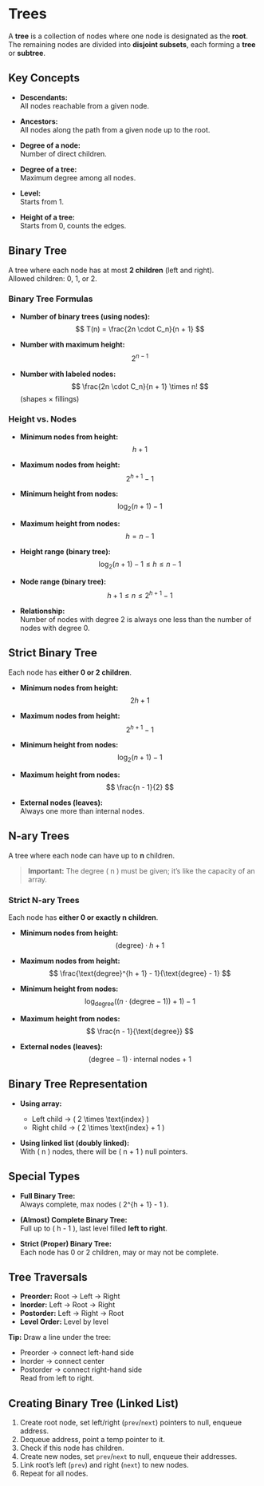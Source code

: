 # Trees

A **tree** is a collection of nodes where one node is designated as the **root**.  
The remaining nodes are divided into **disjoint subsets**, each forming a **tree** or **subtree**.


## Key Concepts

- **Descendants:**  
  All nodes reachable from a given node.

- **Ancestors:**  
  All nodes along the path from a given node up to the root.

- **Degree of a node:**  
  Number of direct children.

- **Degree of a tree:**  
  Maximum degree among all nodes.

- **Level:**  
  Starts from 1.

- **Height of a tree:**  
  Starts from 0, counts the edges.


## Binary Tree

A tree where each node has at most **2 children** (left and right).  
Allowed children: 0, 1, or 2.  


### Binary Tree Formulas

- **Number of binary trees (using nodes):**  
  $$
  T(n) = \frac{2n \cdot C_n}{n + 1}
  $$

- **Number with maximum height:**  
  $$
  2^{n - 1}
  $$

- **Number with labeled nodes:**  
  $$
  \frac{2n \cdot C_n}{n + 1} \times n! 
  $$
  (shapes × fillings)


### Height vs. Nodes

- **Minimum nodes from height:**  
  $$
  h + 1
  $$

- **Maximum nodes from height:**  
  $$
  2^{h + 1} - 1
  $$

- **Minimum height from nodes:**  
  $$
  \log_2(n + 1) - 1
  $$

- **Maximum height from nodes:**  
  $$
  h = n - 1
  $$

- **Height range (binary tree):**  
  $$
  \log_2(n + 1) - 1 \leq h \leq n - 1
  $$

- **Node range (binary tree):**  
  $$
  h + 1 \leq n \leq 2^{h + 1} - 1
  $$

- **Relationship:**  
  Number of nodes with degree 2 is always one less than the number of nodes with degree 0.


## Strict Binary Tree

Each node has **either 0 or 2 children**.

- **Minimum nodes from height:**  
  $$
  2h + 1
  $$

- **Maximum nodes from height:**  
  $$
  2^{h + 1} - 1
  $$

- **Minimum height from nodes:**  
  $$
  \log_2(n + 1) - 1
  $$

- **Maximum height from nodes:**  
  $$
  \frac{n - 1}{2}
  $$

- **External nodes (leaves):**  
  Always one more than internal nodes.


## N-ary Trees

A tree where each node can have up to **n** children.

> **Important:** The degree \( n \) must be given; it’s like the capacity of an array.


### Strict N-ary Trees

Each node has **either 0 or exactly n children**.

- **Minimum nodes from height:**  
  $$
  (\text{degree}) \cdot h + 1
  $$

- **Maximum nodes from height:**  
  $$
  \frac{\text{degree}^{h + 1} - 1}{\text{degree} - 1}
  $$

- **Minimum height from nodes:**  
  $$
  \log_{\text{degree}} \big( (n \cdot (\text{degree} - 1)) + 1 \big) - 1
  $$

- **Maximum height from nodes:**  
  $$
  \frac{n - 1}{\text{degree}}
  $$

- **External nodes (leaves):**  
  $$
  (\text{degree} - 1) \cdot \text{internal nodes} + 1
  $$

## Binary Tree Representation

- **Using array:**  
  - Left child → \( 2 \times \text{index} \)  
  - Right child → \( 2 \times \text{index} + 1 \)

- **Using linked list (doubly linked):**  
  With \( n \) nodes, there will be \( n + 1 \) null pointers.


## Special Types

- **Full Binary Tree:**  
  Always complete, max nodes \( 2^{h + 1} - 1 \).

- **(Almost) Complete Binary Tree:**  
  Full up to \( h - 1 \), last level filled **left to right**.

- **Strict (Proper) Binary Tree:**  
  Each node has 0 or 2 children, may or may not be complete.


## Tree Traversals

- **Preorder:** Root → Left → Right  
- **Inorder:** Left → Root → Right  
- **Postorder:** Left → Right → Root  
- **Level Order:** Level by level

**Tip:** Draw a line under the tree:  
- Preorder → connect left-hand side  
- Inorder → connect center  
- Postorder → connect right-hand side  
Read from left to right.


## Creating Binary Tree (Linked List)

1. Create root node, set left/right (`prev`/`next`) pointers to null, enqueue address.
2. Dequeue address, point a temp pointer to it.
3. Check if this node has children.
4. Create new nodes, set `prev`/`next` to null, enqueue their addresses.
5. Link root’s left (`prev`) and right (`next`) to new nodes.
6. Repeat for all nodes.